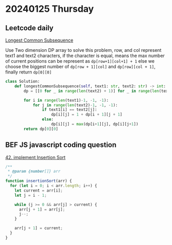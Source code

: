 # 20240125 Thursday

## Leetcode daily

[Longest Common Subsequence](https://leetcode.com/problems/longest-common-subsequence/?envType=daily-question&envId=2024-01-25)

Use Two dimension DP array to solve this problem, row, and col represent text1 and text2 characters, if the character is equal, means the max number of current positions can be represent as `dp[row+1][col+1] + 1` else we choose the biggest number of `dp[row + 1][col]` and `dp[row][col + 1]`, finally return `dp[0][0]`

```py
class Solution:
    def longestCommonSubsequence(self, text1: str, text2: str) -> int:
        dp = [[0 for _ in range(len(text2) + 1)] for _ in range(len(text1) + 1)]

        for i in range(len(text1)-1, -1, -1):
            for j in range(len(text2)-1, -1, -1):
                if text1[i] == text2[j]:
                    dp[i][j] = 1 + dp[i + 1][j + 1]
                else:
                    dp[i][j] = max(dp[i+1][j], dp[i][j+1])
        return dp[0][0]

```

## BEF JS javascript coding question

[42. implement Insertion Sort](https://bigfrontend.dev/problem/implement-Insertion-Sort)

```js
/**
 * @param {number[]} arr
 */
function insertionSort(arr) {
  for (let i = 0; i < arr.length; i++) {
    let current = arr[i];
    let j = i - 1;

    while (j >= 0 && arr[j] > current) {
      arr[j + 1] = arr[j];
      j--;
    }

    arr[j + 1] = current;
  }
}
```
